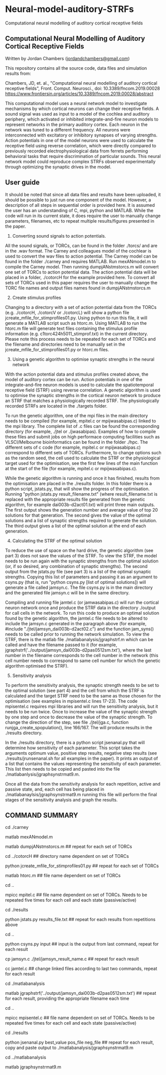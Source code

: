 # Neural-model-auditory-STRFs
Computational neural modelling of auditory cortical receptive fields



Computational Neural Modelling of Auditory Cortical Receptive Fields
--------------------------------------------------------------------
Written by Jordan Chambers (jordandchambers@gmail.com)

This repository contains all the source code, data files and simulation results from:

Chambers, JD, et. al., "Computational neural modelling of auditory cortical receptive fields", Front. Comput. Neurosci., doi: 10.3389/fncom.2019.00028
https://www.frontiersin.org/articles/10.3389/fncom.2019.00028/abstract

This computational model uses a neural network model to investigate mechanisms by which cortical neurons can change their receptive fields. A sound signal was used as input to a model of the cochlea and auditory periphery, which activated or inhibited integrate-and-fire neuron models to represent networks in the primary auditory cortex. Each neuron in the network was tuned to a different frequency. All neurons were interconnected with excitatory or inhibitory synapses of varying strengths. Action potentials in one of the model neurons were used to calculate the receptive field using reverse correlation, which were directly compared to previously recorded electrophysiological data from ferrets performing behavioral tasks that require discrimination of particular sounds. This neural network model could reproduce complex STRFs observed experimentally through optimizing the synaptic drives in the model. 

User guide
----------

It should be noted that since all data files and results have been uploaded, it should be possible to just run one component of the model. However, a description of all steps in sequential order is provided here. It is assumed the user has an understanding of C, mpi, python and MATLAB. While the code will run in its current state, it does require the user to manually change parameters, filenames, etc to repeat multiple results/figures presented in the paper.

1. Converting sound signals to action potentials.

All the sound signals, or TORCs, can be found in the folder ./torcs/ and are in the .wav format.
The Carney and colleagues model of the cochlear is used to convert the wav files to action potential. The Carney model can be found in the folder ./carney and requires MATLAB. Run mexANmodel.m to compile the Carney model. Then running dumpjANstmstorcs.m will convert one set of TORCs to action potential data. The action potential data will be placed in a folder, ./cotorcH for the example provided here. To convert all sets of TORCs used in this paper requires the user to manually change the TORC file names and output files names found in dumpjANstmstorcs.m

2. Create stimulus profiles

Changing to a directory with a set of action potential data from the TORCs (e.g. ./cotorcH, ./cotorcV or ./cotorcL) will show a python file jcreate_mfile_for_stimprofiles01.py. Using python to run this file, it will generate a MATLAB script such as htorc.m. Using MATLAB to run the htorc.m file will generate text files containing the stimulus profile information (e.g. c1torc424h5011_stimprof.txt) in the current directory. Please note this process needs to be repeated for each set of TORCs and the filename and directories need to be manually set in the jcreate_mfile_for_stimprofiles01.py or htorc.m files.

3. Using a genetic algorithm to optimise synaptic strengths in the neural network

With the action potential data and stimulus profiles created above, the model of auditory cortex can be run. Action potentials in one of the integrate-and-fire neuron models is used to calculate the spatiotemporal receptive field (STRF) using reverse correlation. A genetic algorithm is used to optimise the synaptic strengths in the cortical neuron network to produce an STRF that matches a physiologically recorded STRF. The physiologically recorded STRFs are located in the ./targets folder.

To run the genetic algorithm, one of the mpi files in the main directory needs to be compiled (for example, mpitel.c or mpijwasabipas.c) linked to the mpi library. The complete list of .c files can be found the corresponding directory (for example, ./jtel or ./jwasabipas). Examples of how to compile these files and submit jobs on high performace computing facilities such as VLSCI/Melbourne bioinformatics can be found in the folder ./hpc. The different sets of c code (for example, mpitel.c or mpijwasabipas.c) correspond to different sets of TORCs. Furthermore, to change options such as the random seed, the cell used to calculate the STRF or the physiological target used for the optimisation, see the first few lines of the main function at the start of the file (for example, mpitel.c or mpijwasabipas.c).

While the genetic algorithm is running and once it has finished, results from the optimisation are placed in the ./results folder. In this folder there is a python script, jstats.py, that will show the progress of the optimisation. Running "python jstats.py result_filename.txt" (where result_filename.txt is replaced with the appropriate results file generated from the genetic algorithm, for example dai003b-d2act01.txt) will print three main outputs. The first output shows the generation number and average value of top 20 solutions for that generation. The second gives the value of the optimal solutions and a list of synaptic strengths required to generate the solution. The third output gives a list of the optimal solution at the end of each generation.

4. Calculating the STRF of the optimal solution

To reduce the use of space on the hard drive, the genetic algorithm (see part 3) does not save the values of the STRF. To view the STRF, the model needs to be run again with the synaptic strengths from the optimal solution (or, if so desired, any combination of synaptic strengths). The second output from the jstats.py file (see part 3) is a list of the optimal synaptic strengths. Copying this list of parameters and passing it as an argument to csyns.py (that is, run "python csyns.py [list of optimal solutions]) will generate a file called jamsyn.c. The file csyns.py is in the main directory and the generated file jamsyn.c will be in the same directory.

Compiling and running file jamtel.c (or jamwasabipas.c) will run the cortical neuron network once and produce the STRF data in the directory ./output for call cells in the network. To run this code to produce an optimal solution found by the genetic algorithm, the jamtel.c file needs to be altered to include the jamsyn.c generated in the paragraph above (for example, #include "./jtel/jamsyn_dai003b-d2act02.c") and the function jam_syns() needs to be called prior to running the network simulation. To view the STRF, there is the matlab file ./matlabanalysis/jgraphstrf.m which can be called and have the filename passed to it (for example, jgraphstrf('../output/jamsyn_dai003b-d2pas0512sm.txt'), where the last number in the filename corresponds to the cell number in the network (this cell number needs to correspond to same cell number for which the genetic algorithm optimised the STRF).

5. Sensitivity analysis

To perform the sensitivity analysis, the synaptic strength needs to be set to the optimal solution (see part 4) and the cell from which the STRF is calculated and the target STRF need to be the same as those chosen for the optimisation (see examples in mpisentel.c lines 17-23). The code mpisentel.c requires mpi libraries and will run the sensitivity analysis, but it needs to be run twice. Once to increase the value of the synaptic strength by one step and once to decrease the value of the synaptic strength. To change the direction of the step, see file ./jtel/jga.c, function runjga_create_spopulation(), line 166/167. The will produce results in the ./results directory.

In the ./results directory, there is a python script jsenanal.py that will determine how sensitivity of each parameter. This script takes the arguments optimum value, positive step results, negative step results (see ./results/jrunsenanal.sh for all examples in the paper). It prints an output of a list that contains the values representing the sensitivity of each parameter. This list then needs to be copied and pasted into the file ./matlabanlysis/jgraphsynstrmat9.m.

Once all the data from the sensitivity analysis for each repetition, active and passive state, and, each cell has being placed in ./matlabanaylsis/jgraphsynstrmat9.m running this file will perform the final stages of the sensitivity analysis and graph the results.

COMMAND SUMMARY
---------------

cd ./carney

matlab mexANmodel.m

matlab dumpjANstmstorcs.m ## repeat for each set of TORCs

cd ../cotorcH ## directory name dependent on set of TORCs

python jcreate_mfile_for_stimprofiles01.py ## repeat for each set of TORCs

matlab htorc.m ## file name dependent on set of TORCs

cd ..

mpicc mpitel.c ## file name dependent on set of TORCs. Needs to be repeated five times for each cell and each state (passive/active)

cd ./results

python jstats.py results_file.txt ## repeat for each results from repetitions above

cd ..

python csyns.py input ## input is the output from last command, repeat for each result

cp jamsyn.c ./jtel/jamsyn_result_name.c ## repeat for each result

cc jamtel.c ## change linked files according to last two commands, repeat for each result

cd ./matlabanalysis

matlab jgraphstrf('../output/jamsyn_dai003b-d2pas0512sm.txt') ## repeat for each result, providing the appropriate filename each time 

cd ..

mpicc mpisentel.c ## file name dependent on set of TORCs. Needs to be repeated five times for each cell and each state (passive/active)

cd ./results

python jsenanal.py best_value pos_file neg_file ## repeat for each result, copy and paste output to ./matlabanalysis/jgraphsynstrmat9.m

cd ../matlabanalysis

matlab jgraphsynstrmat9.m
